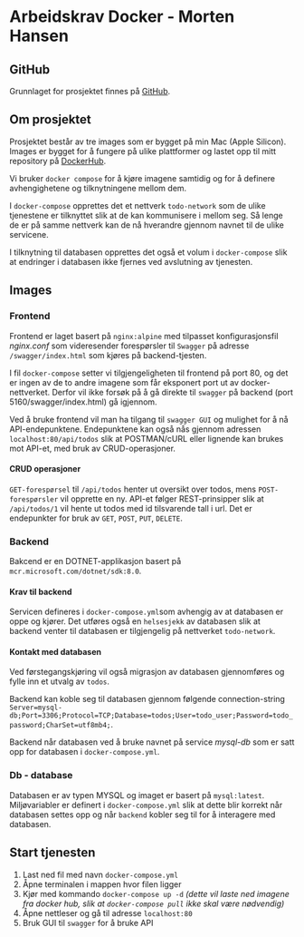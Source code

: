 # Arbeidskrav Docker - Morten Hansen

## GitHub

Grunnlaget for prosjektet finnes på [GitHub](https://github.com/mrmorthius/dockerfolder).

## Om prosjektet

Prosjektet består av tre images som er bygget på min Mac (Apple Silicon). Images er bygget for å fungere på ulike plattformer og lastet opp til mitt repository på [DockerHub](https://hub.docker.com/u/morthius).

Vi bruker `docker compose` for å kjøre imagene samtidig og for å definere avhengighetene og tilknytningene mellom dem.

I `docker-compose` opprettes det et nettverk `todo-network` som de ulike tjenestene er tilknyttet slik at de kan kommunisere i mellom seg. Så lenge de er på samme nettverk kan de nå hverandre gjennom navnet til de ulike servicene.

I tilknytning til databasen opprettes det også et volum i `docker-compose` slik at endringer i databasen ikke fjernes ved avslutning av tjenesten.

## Images

### Frontend

Frontend er laget basert på `nginx:alpine` med tilpasset konfigurasjonsfil _nginx.conf_ som videresender forespørsler til `Swagger` på adresse `/swagger/index.html` som kjøres på backend-tjesten.

I fil `docker-compose` setter vi tilgjengeligheten til frontend på port 80, og det er ingen av de to andre imagene som får eksponert port ut av docker-nettverket. Derfor vil ikke forsøk på å gå direkte til `swagger` på backend (port 5160/swagger/index.html) gå igjennom.

Ved å bruke frontend vil man ha tilgang til `swagger GUI` og mulighet for å nå API-endepunktene. Endepunktene kan også nås gjennom adressen `localhost:80/api/todos` slik at POSTMAN/cURL eller lignende kan brukes mot API-et, med bruk av CRUD-operasjoner.

#### CRUD operasjoner

`GET-forespørsel` til `/api/todos` henter ut oversikt over todos, mens `POST-forespørsler` vil opprette en ny. API-et følger REST-prinsipper slik at `/api/todos/1` vil hente ut todos med id tilsvarende tall i url.
Det er endepunkter for bruk av `GET`, `POST`, `PUT`, `DELETE`.

### Backend

Bakcend er en DOTNET-applikasjon basert på `mcr.microsoft.com/dotnet/sdk:8.0`.

#### Krav til backend

Servicen defineres i `docker-compose.yml`som avhengig av at databasen er oppe og kjører. Det utføres også en `helsesjekk` av databasen slik at backend venter til databasen er tilgjengelig på nettverket `todo-network`.

#### Kontakt med databasen

Ved førstegangskjøring vil også migrasjon av databasen gjennomføres og fylle inn et utvalg av `todos`.

Backend kan koble seg til databasen gjennom følgende connection-string `Server=mysql-db;Port=3306;Protocol=TCP;Database=todos;User=todo_user;Password=todo_password;CharSet=utf8mb4;`.

Backend når databasen ved å bruke navnet på service _mysql-db_ som er satt opp for databasen i `docker-compose.yml`.

### Db - database

Databasen er av typen MYSQL og imaget er basert på `mysql:latest`. Miljøvariabler er definert i `docker-compose.yml` slik at dette blir korrekt når databasen settes opp og når `backend` kobler seg til for å interagere med databasen.

## Start tjenesten

1. Last ned fil med navn `docker-compose.yml`
2. Åpne terminalen i mappen hvor filen ligger
3. Kjør med kommando `docker-compose up -d` _(dette vil laste ned imagene fra docker hub, slik at `docker-compose pull` ikke skal være nødvendig)_
4. Åpne nettleser og gå til adresse `localhost:80`
5. Bruk GUI til `swagger` for å bruke API
